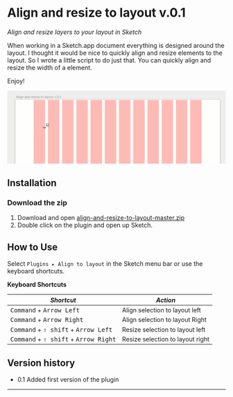 # Align and resize to layout  v.0.1
_Align and resize layers to your layout in Sketch_

When working in a Sketch.app document everything is designed around the layout. I thought it would be nice to quickly align and resize elements to the layout. So I wrote a little script to do just that. You can quickly align and resize the width of a element.

Enjoy!

![Screencast of the Stickers plugin](demo.gif)

## Installation

### Download the zip
1. Download and open [align-and-resize-to-layout-master.zip](https://github.com/KevinvBre/Align-and-resize-to-layout/archive/master.zip)
2. Double click on the plugin and open up Sketch.

## How to Use
Select `Plugins ▸ Align to layout` in the Sketch menu bar or use the keyboard shortcuts.

**Keyboard Shortcuts**

| *Shortcut*                                        | *Action*                          |
|---------------------------------------------------|-----------------------------------|
| <kbd>Command</kbd> + <kbd>Arrow Left</kbd> | Align selection to layout left
| <kbd>Command</kbd> +  <kbd>Arrow Right</kbd> | Align selection to layout Right
| <kbd>Command</kbd> + <kbd>⇧ shift</kbd> + <kbd>Arrow Left</kbd> | Resize selection to layout left
| <kbd>Command</kbd> + <kbd>⇧ shift</kbd> + <kbd>Arrow Right</kbd> | Resize selection to layout right


## Version history

* 0.1 Added first version of the plugin


---

